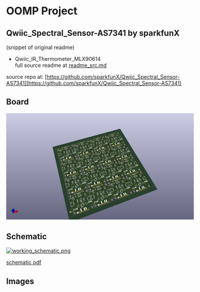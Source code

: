 # OOMP Project  
## Qwiic_Spectral_Sensor-AS7341  by sparkfunX  
  
(snippet of original readme)  
  
- Qwiic_IR_Thermometer_MLX90614  
  full source readme at [readme_src.md](readme_src.md)  
  
source repo at: [https://github.com/sparkfunX/Qwiic_Spectral_Sensor-AS7341](https://github.com/sparkfunX/Qwiic_Spectral_Sensor-AS7341)  
## Board  
  
[![working_3d.png](working_3d_600.png)](working_3d.png)  
## Schematic  
  
[![working_schematic.png](working_schematic_600.png)](working_schematic.png)  
  
[schematic pdf](working_schematic.pdf)  
## Images  
